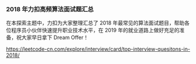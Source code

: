 ### 2018 年力扣高频算法面试题汇总

在本探索主题中，力扣为大家整理汇总了 2018 年最常见的算法面试题目，帮助各位程序员小伙伴快速提升职业技术水平，在 2019 年的就业道路上做好充足的准备，祝大家早日拿下 Dream Offer！ 


 https://leetcode-cn.com/explore/interview/card/top-interview-quesitons-in-2018/